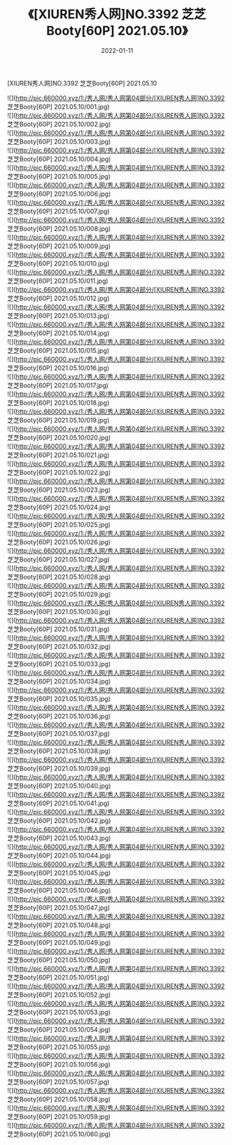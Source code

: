 ﻿---
layout: post
title:  《[XIUREN秀人网]NO.3392 芝芝Booty[60P] 2021.05.10》
date:   2022-01-11
img: http://pic.660000.xyz/1:/秀人网/秀人网第04部分/[XIUREN秀人网]NO.3392 芝芝Booty[60P] 2021.05.10/000.jpg
categories: [美女, 清纯, 唯美]
---

[XIUREN秀人网]NO.3392 芝芝Booty[60P] 2021.05.10

 ![](http://pic.660000.xyz/1:/秀人网/秀人网第04部分/[XIUREN秀人网]NO.3392 芝芝Booty[60P] 2021.05.10/001.jpg) <br>![](http://pic.660000.xyz/1:/秀人网/秀人网第04部分/[XIUREN秀人网]NO.3392 芝芝Booty[60P] 2021.05.10/002.jpg) <br>![](http://pic.660000.xyz/1:/秀人网/秀人网第04部分/[XIUREN秀人网]NO.3392 芝芝Booty[60P] 2021.05.10/003.jpg) <br>![](http://pic.660000.xyz/1:/秀人网/秀人网第04部分/[XIUREN秀人网]NO.3392 芝芝Booty[60P] 2021.05.10/004.jpg) <br>![](http://pic.660000.xyz/1:/秀人网/秀人网第04部分/[XIUREN秀人网]NO.3392 芝芝Booty[60P] 2021.05.10/005.jpg) <br>![](http://pic.660000.xyz/1:/秀人网/秀人网第04部分/[XIUREN秀人网]NO.3392 芝芝Booty[60P] 2021.05.10/006.jpg) <br>![](http://pic.660000.xyz/1:/秀人网/秀人网第04部分/[XIUREN秀人网]NO.3392 芝芝Booty[60P] 2021.05.10/007.jpg) <br>![](http://pic.660000.xyz/1:/秀人网/秀人网第04部分/[XIUREN秀人网]NO.3392 芝芝Booty[60P] 2021.05.10/008.jpg) <br>![](http://pic.660000.xyz/1:/秀人网/秀人网第04部分/[XIUREN秀人网]NO.3392 芝芝Booty[60P] 2021.05.10/009.jpg) <br>![](http://pic.660000.xyz/1:/秀人网/秀人网第04部分/[XIUREN秀人网]NO.3392 芝芝Booty[60P] 2021.05.10/010.jpg) <br>![](http://pic.660000.xyz/1:/秀人网/秀人网第04部分/[XIUREN秀人网]NO.3392 芝芝Booty[60P] 2021.05.10/011.jpg) <br>![](http://pic.660000.xyz/1:/秀人网/秀人网第04部分/[XIUREN秀人网]NO.3392 芝芝Booty[60P] 2021.05.10/012.jpg) <br>![](http://pic.660000.xyz/1:/秀人网/秀人网第04部分/[XIUREN秀人网]NO.3392 芝芝Booty[60P] 2021.05.10/013.jpg) <br>![](http://pic.660000.xyz/1:/秀人网/秀人网第04部分/[XIUREN秀人网]NO.3392 芝芝Booty[60P] 2021.05.10/014.jpg) <br>![](http://pic.660000.xyz/1:/秀人网/秀人网第04部分/[XIUREN秀人网]NO.3392 芝芝Booty[60P] 2021.05.10/015.jpg) <br>![](http://pic.660000.xyz/1:/秀人网/秀人网第04部分/[XIUREN秀人网]NO.3392 芝芝Booty[60P] 2021.05.10/016.jpg) <br>![](http://pic.660000.xyz/1:/秀人网/秀人网第04部分/[XIUREN秀人网]NO.3392 芝芝Booty[60P] 2021.05.10/017.jpg) <br>![](http://pic.660000.xyz/1:/秀人网/秀人网第04部分/[XIUREN秀人网]NO.3392 芝芝Booty[60P] 2021.05.10/018.jpg) <br>![](http://pic.660000.xyz/1:/秀人网/秀人网第04部分/[XIUREN秀人网]NO.3392 芝芝Booty[60P] 2021.05.10/019.jpg) <br>![](http://pic.660000.xyz/1:/秀人网/秀人网第04部分/[XIUREN秀人网]NO.3392 芝芝Booty[60P] 2021.05.10/020.jpg) <br>![](http://pic.660000.xyz/1:/秀人网/秀人网第04部分/[XIUREN秀人网]NO.3392 芝芝Booty[60P] 2021.05.10/021.jpg) <br>![](http://pic.660000.xyz/1:/秀人网/秀人网第04部分/[XIUREN秀人网]NO.3392 芝芝Booty[60P] 2021.05.10/022.jpg) <br>![](http://pic.660000.xyz/1:/秀人网/秀人网第04部分/[XIUREN秀人网]NO.3392 芝芝Booty[60P] 2021.05.10/023.jpg) <br>![](http://pic.660000.xyz/1:/秀人网/秀人网第04部分/[XIUREN秀人网]NO.3392 芝芝Booty[60P] 2021.05.10/024.jpg) <br>![](http://pic.660000.xyz/1:/秀人网/秀人网第04部分/[XIUREN秀人网]NO.3392 芝芝Booty[60P] 2021.05.10/025.jpg) <br>![](http://pic.660000.xyz/1:/秀人网/秀人网第04部分/[XIUREN秀人网]NO.3392 芝芝Booty[60P] 2021.05.10/026.jpg) <br>![](http://pic.660000.xyz/1:/秀人网/秀人网第04部分/[XIUREN秀人网]NO.3392 芝芝Booty[60P] 2021.05.10/027.jpg) <br>![](http://pic.660000.xyz/1:/秀人网/秀人网第04部分/[XIUREN秀人网]NO.3392 芝芝Booty[60P] 2021.05.10/028.jpg) <br>![](http://pic.660000.xyz/1:/秀人网/秀人网第04部分/[XIUREN秀人网]NO.3392 芝芝Booty[60P] 2021.05.10/029.jpg) <br>![](http://pic.660000.xyz/1:/秀人网/秀人网第04部分/[XIUREN秀人网]NO.3392 芝芝Booty[60P] 2021.05.10/030.jpg) <br>![](http://pic.660000.xyz/1:/秀人网/秀人网第04部分/[XIUREN秀人网]NO.3392 芝芝Booty[60P] 2021.05.10/031.jpg) <br>![](http://pic.660000.xyz/1:/秀人网/秀人网第04部分/[XIUREN秀人网]NO.3392 芝芝Booty[60P] 2021.05.10/032.jpg) <br>![](http://pic.660000.xyz/1:/秀人网/秀人网第04部分/[XIUREN秀人网]NO.3392 芝芝Booty[60P] 2021.05.10/033.jpg) <br>![](http://pic.660000.xyz/1:/秀人网/秀人网第04部分/[XIUREN秀人网]NO.3392 芝芝Booty[60P] 2021.05.10/034.jpg) <br>![](http://pic.660000.xyz/1:/秀人网/秀人网第04部分/[XIUREN秀人网]NO.3392 芝芝Booty[60P] 2021.05.10/035.jpg) <br>![](http://pic.660000.xyz/1:/秀人网/秀人网第04部分/[XIUREN秀人网]NO.3392 芝芝Booty[60P] 2021.05.10/036.jpg) <br>![](http://pic.660000.xyz/1:/秀人网/秀人网第04部分/[XIUREN秀人网]NO.3392 芝芝Booty[60P] 2021.05.10/037.jpg) <br>![](http://pic.660000.xyz/1:/秀人网/秀人网第04部分/[XIUREN秀人网]NO.3392 芝芝Booty[60P] 2021.05.10/038.jpg) <br>![](http://pic.660000.xyz/1:/秀人网/秀人网第04部分/[XIUREN秀人网]NO.3392 芝芝Booty[60P] 2021.05.10/039.jpg) <br>![](http://pic.660000.xyz/1:/秀人网/秀人网第04部分/[XIUREN秀人网]NO.3392 芝芝Booty[60P] 2021.05.10/040.jpg) <br>![](http://pic.660000.xyz/1:/秀人网/秀人网第04部分/[XIUREN秀人网]NO.3392 芝芝Booty[60P] 2021.05.10/041.jpg) <br>![](http://pic.660000.xyz/1:/秀人网/秀人网第04部分/[XIUREN秀人网]NO.3392 芝芝Booty[60P] 2021.05.10/042.jpg) <br>![](http://pic.660000.xyz/1:/秀人网/秀人网第04部分/[XIUREN秀人网]NO.3392 芝芝Booty[60P] 2021.05.10/043.jpg) <br>![](http://pic.660000.xyz/1:/秀人网/秀人网第04部分/[XIUREN秀人网]NO.3392 芝芝Booty[60P] 2021.05.10/044.jpg) <br>![](http://pic.660000.xyz/1:/秀人网/秀人网第04部分/[XIUREN秀人网]NO.3392 芝芝Booty[60P] 2021.05.10/045.jpg) <br>![](http://pic.660000.xyz/1:/秀人网/秀人网第04部分/[XIUREN秀人网]NO.3392 芝芝Booty[60P] 2021.05.10/046.jpg) <br>![](http://pic.660000.xyz/1:/秀人网/秀人网第04部分/[XIUREN秀人网]NO.3392 芝芝Booty[60P] 2021.05.10/047.jpg) <br>![](http://pic.660000.xyz/1:/秀人网/秀人网第04部分/[XIUREN秀人网]NO.3392 芝芝Booty[60P] 2021.05.10/048.jpg) <br>![](http://pic.660000.xyz/1:/秀人网/秀人网第04部分/[XIUREN秀人网]NO.3392 芝芝Booty[60P] 2021.05.10/049.jpg) <br>![](http://pic.660000.xyz/1:/秀人网/秀人网第04部分/[XIUREN秀人网]NO.3392 芝芝Booty[60P] 2021.05.10/050.jpg) <br>![](http://pic.660000.xyz/1:/秀人网/秀人网第04部分/[XIUREN秀人网]NO.3392 芝芝Booty[60P] 2021.05.10/051.jpg) <br>![](http://pic.660000.xyz/1:/秀人网/秀人网第04部分/[XIUREN秀人网]NO.3392 芝芝Booty[60P] 2021.05.10/052.jpg) <br>![](http://pic.660000.xyz/1:/秀人网/秀人网第04部分/[XIUREN秀人网]NO.3392 芝芝Booty[60P] 2021.05.10/053.jpg) <br>![](http://pic.660000.xyz/1:/秀人网/秀人网第04部分/[XIUREN秀人网]NO.3392 芝芝Booty[60P] 2021.05.10/054.jpg) <br>![](http://pic.660000.xyz/1:/秀人网/秀人网第04部分/[XIUREN秀人网]NO.3392 芝芝Booty[60P] 2021.05.10/055.jpg) <br>![](http://pic.660000.xyz/1:/秀人网/秀人网第04部分/[XIUREN秀人网]NO.3392 芝芝Booty[60P] 2021.05.10/056.jpg) <br>![](http://pic.660000.xyz/1:/秀人网/秀人网第04部分/[XIUREN秀人网]NO.3392 芝芝Booty[60P] 2021.05.10/057.jpg) <br>![](http://pic.660000.xyz/1:/秀人网/秀人网第04部分/[XIUREN秀人网]NO.3392 芝芝Booty[60P] 2021.05.10/058.jpg) <br>![](http://pic.660000.xyz/1:/秀人网/秀人网第04部分/[XIUREN秀人网]NO.3392 芝芝Booty[60P] 2021.05.10/059.jpg) <br>![](http://pic.660000.xyz/1:/秀人网/秀人网第04部分/[XIUREN秀人网]NO.3392 芝芝Booty[60P] 2021.05.10/060.jpg) <br>